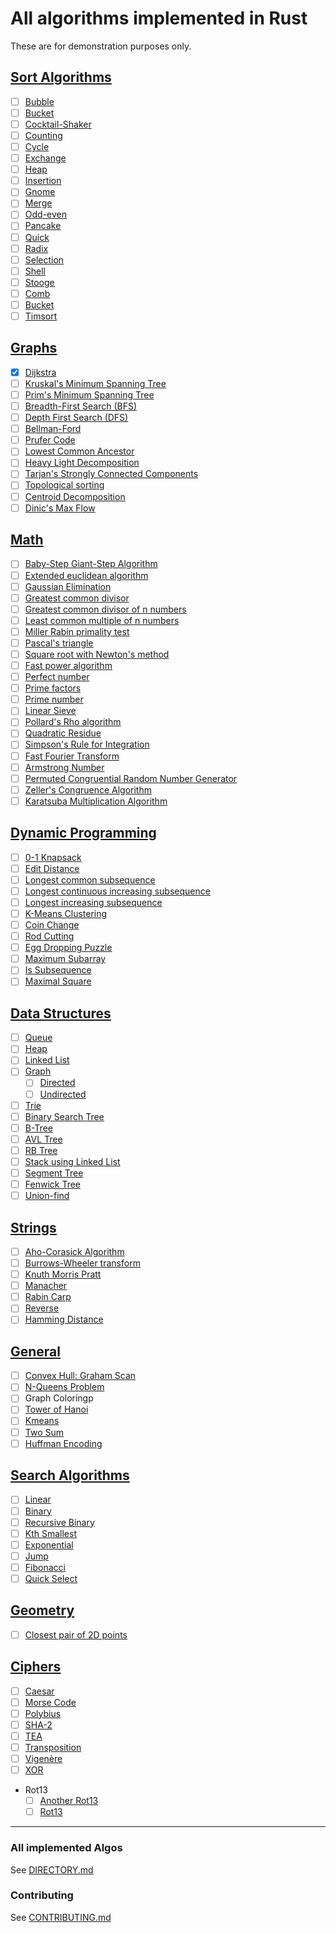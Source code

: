 # All algorithms implemented in Rust

These are for demonstration purposes only.

## [Sort Algorithms](./src/sorting)

- [ ] [Bubble](./src/sorting/bubble_sort.rs)
- [ ] [Bucket](./src/sorting/bucket_sort.rs)
- [ ] [Cocktail-Shaker](./src/sorting/cocktail_shaker_sort.rs)
- [ ] [Counting](./src/sorting/counting_sort.rs)
- [ ] [Cycle](./src/sorting/cycle_sort.rs)
- [ ] [Exchange](./src/sorting/exchange_sort.rs)
- [ ] [Heap](./src/sorting/heap_sort.rs)
- [ ] [Insertion](./src/sorting/insertion_sort.rs)
- [ ] [Gnome](./src/sorting/gnome_sort.rs)
- [ ] [Merge](./src/sorting/merge_sort.rs)
- [ ] [Odd-even](./src/sorting/odd_even_sort.rs)
- [ ] [Pancake](./src/sorting/pancake_sort.rs)
- [ ] [Quick](./src/sorting/quick_sort.rs)
- [ ] [Radix](./src/sorting/radix_sort.rs)
- [ ] [Selection](./src/sorting/selection_sort.rs)
- [ ] [Shell](./src/sorting/shell_sort.rs)
- [ ] [Stooge](./src/sorting/stooge_sort.rs)
- [ ] [Comb](./src/sorting/comb_sort.rs)
- [ ] [Bucket](./src/sorting/bucket_sort.rs)
- [ ] [Timsort](./src/sorting/tim_sort.rs)

## [Graphs](./src/graph)

- [x] [Dijkstra](./src/graph/dijkstra.rs)
- [ ] [Kruskal's Minimum Spanning Tree](./src/graph/minimum_spanning_tree.rs)
- [ ] [Prim's Minimum Spanning Tree](./src/graph/prim.rs)
- [ ] [Breadth-First Search (BFS)](./src/graph/breadth_first_search.rs)
- [ ] [Depth First Search (DFS)](./src/graph/depth_first_search.rs)
- [ ] [Bellman-Ford](./src/graph/bellman_ford.rs)
- [ ] [Prufer Code](./src/graph/prufer_code.rs)
- [ ] [Lowest Common Ancestor](./src/graph/lowest_common_ancestor.rs)
- [ ] [Heavy Light Decomposition](./src/graph/heavy_light_decomposition.rs)
- [ ] [Tarjan's Strongly Connected Components](./src/graph/strongly_connected_components.rs)
- [ ] [Topological sorting](./src/graph/topological_sort.rs)
- [ ] [Centroid Decomposition](./src/graph/centroid_decomposition.rs)
- [ ] [Dinic's Max Flow](./src/graph/dinic_maxflow.rs)

## [Math](./src/math)
- [ ] [Baby-Step Giant-Step Algorithm](./src/math/baby_step_giant_step.rs)
- [ ] [Extended euclidean algorithm](./src/math/extended_euclidean_algorithm.rs)
- [ ] [Gaussian Elimination](./src/math/gaussian_elimination.rs)
- [ ] [Greatest common divisor](./src/math/greatest_common_divisor.rs)
- [ ] [Greatest common divisor of n numbers](./src/math/gcd_of_n_numbers.rs)
- [ ] [Least common multiple of n numbers](./src/math/lcm_of_n_numbers.rs)
- [ ] [Miller Rabin primality test](./src/math/miller_rabin.rs)
- [ ] [Pascal's triangle](./src/math/pascal_triangle.rs)
- [ ] [Square root with Newton's method](./src/math/square_root.rs)
- [ ] [Fast power algorithm](./src/math/fast_power.rs)
- [ ] [Perfect number](./src/math/perfect_numbers.rs)
- [ ] [Prime factors](./src/math/prime_factors.rs)
- [ ] [Prime number](./src/math/prime_numbers.rs)
- [ ] [Linear Sieve](./src/math/linear_sieve.rs)
- [ ] [Pollard's Rho algorithm](./src/math/pollard_rho.rs)
- [ ] [Quadratic Residue](./src/math/quadratic_residue.rs)
- [ ] [Simpson's Rule for Integration](./src/math/simpson_integration.rs)
- [ ] [Fast Fourier Transform](./src/math/fast_fourier_transform.rs)
- [ ] [Armstrong Number](./src/math/armstrong_number.rs)
- [ ] [Permuted Congruential Random Number Generator](./src/math/random.rs)
- [ ] [Zeller's Congruence Algorithm](./src/math/zellers_congruence_algorithm.rs)
- [ ] [Karatsuba Multiplication Algorithm](./src/math/karatsuba_multiplication.rs)

## [Dynamic Programming](./src/dynamic_programming)

- [ ] [0-1 Knapsack](./src/dynamic_programming/knapsack.rs)
- [ ] [Edit Distance](./src/dynamic_programming/edit_distance.rs)
- [ ] [Longest common subsequence](./src/dynamic_programming/longest_common_subsequence.rs)
- [ ] [Longest continuous increasing subsequence](./src/dynamic_programming/longest_continuous_increasing_subsequence.rs)
- [ ] [Longest increasing subsequence](./src/dynamic_programming/longest_increasing_subsequence.rs)
- [ ] [K-Means Clustering](./src/general/kmeans.rs)
- [ ] [Coin Change](./src/dynamic_programming/coin_change.rs)
- [ ] [Rod Cutting](./src/dynamic_programming/rod_cutting.rs)
- [ ] [Egg Dropping Puzzle](./src/dynamic_programming/egg_dropping.rs)
- [ ] [Maximum Subarray](./src/dynamic_programming/maximum_subarray.rs)
- [ ] [Is Subsequence](./src/dynamic_programming/is_subsequence.rs)
- [ ] [Maximal Square](./src/dynamic_programming/maximal_square.rs)

## [Data Structures](./src/data_structures)

- [ ] [Queue](./src/data_structures/queue.rs)
- [ ] [Heap](./src/data_structures/heap.rs)
- [ ] [Linked List](./src/data_structures/linked_list.rs)
- [ ] [Graph](./src/data_structures/graph.rs)
  - [ ] [Directed](./src/data_structures/graph.rs)
  - [ ] [Undirected](./src/data_structures/graph.rs)
- [ ] [Trie](./src/data_structures/trie.rs)
- [ ] [Binary Search Tree](./src/data_structures/binary_search_tree.rs)
- [ ] [B-Tree](./src/data_structures/b_tree.rs)
- [ ] [AVL Tree](./src/data_structures/avl_tree.rs)
- [ ] [RB Tree](./src/data_structures/rb_tree.rs)
- [ ] [Stack using Linked List](./src/data_structures/stack_using_singly_linked_list.rs)
- [ ] [Segment Tree](./src/data_structures/segment_tree.rs)
- [ ] [Fenwick Tree](./src/data_structures/fenwick_tree.rs)
- [ ] [Union-find](./src/data_structures/union_find.rs)

## [Strings](./src/string)

- [ ] [Aho-Corasick Algorithm](./src/string/aho_corasick.rs)
- [ ] [Burrows-Wheeler transform](./src/string/burrows_wheeler_transform.rs)
- [ ] [Knuth Morris Pratt](./src/string/knuth_morris_pratt.rs)
- [ ] [Manacher](./src/string/manacher.rs)
- [ ] [Rabin Carp](./src/string/rabin_karp.rs)
- [ ] [Reverse](./src/string/reverse.rs)
- [ ] [Hamming Distance](./src/string/hamming_distance.rs)

## [General](./src/general)

- [ ] [Convex Hull: Graham Scan](./src/general/convex_hull.rs)
- [ ] [N-Queens Problem](./src/general/nqueens.rs)
- [ ] Graph Coloringp
- [ ] [Tower of Hanoi](./src/general/hanoi.rs)
- [ ] [Kmeans](./src/general/kmeans.rs)
- [ ] [Two Sum](./src/general/two_sum.rs)
- [ ] [Huffman Encoding](./src/general/huffman_encoding.rs)

## [Search Algorithms](./src/searching)

- [ ] [Linear](./src/searching/linear_search.rs)
- [ ] [Binary](./src/searching/binary_search.rs)
- [ ] [Recursive Binary](./src/searching/binary_search_recursive.rs)
- [ ] [Kth Smallest](./src/searching/kth_smallest.rs)
- [ ] [Exponential](./src/searching/exponential_search.rs)
- [ ] [Jump](./src/searching/jump_search.rs)
- [ ] [Fibonacci](./src/searching/fibonacci_search.rs)
- [ ] [Quick Select](./src/searching/quick_select.rs)

## [Geometry](./src/geometry)

- [ ] [Closest pair of 2D points](./src/geometry/closest_points.rs)

## [Ciphers](./src/ciphers)

- [ ] [Caesar](./src/ciphers/caesar.rs)
- [ ] [Morse Code](./src/ciphers/morse_code.rs)
- [ ] [Polybius](./src/ciphers/polybius.rs)
- [ ] [SHA-2](./src/ciphers/sha256.rs)
- [ ] [TEA](./src/ciphers/tea.rs)
- [ ] [Transposition](./src/ciphers/transposition.rs)
- [ ] [Vigenère](./src/ciphers/vigenere.rs)
- [ ] [XOR](./src/ciphers/xor.rs)
- Rot13
  - [ ] [Another Rot13](./src/ciphers/another_rot13.rs)
  - [ ] [Rot13](./src/ciphers/rot13.rs)

---

### All implemented Algos

See [DIRECTORY.md](./DIRECTORY.md)

### Contributing

See [CONTRIBUTING.md](CONTRIBUTING.md)
